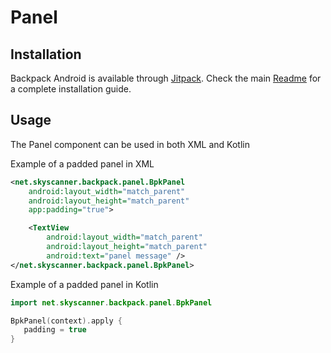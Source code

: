 # Panel

## Installation

Backpack Android is available through [Jitpack](https://jitpack.io/#Skyscanner/backpack-android). Check the main [Readme](../../README.md#installation) for a complete installation guide.

## Usage

The Panel component can be used in both XML and Kotlin

Example of a padded panel in XML

```xml
<net.skyscanner.backpack.panel.BpkPanel
    android:layout_width="match_parent"
    android:layout_height="match_parent"
    app:padding="true">

    <TextView
        android:layout_width="match_parent"
        android:layout_height="match_parent"
        android:text="panel message" />
</net.skyscanner.backpack.panel.BpkPanel>
```

Example of a padded panel in Kotlin

```Kotlin
import net.skyscanner.backpack.panel.BpkPanel

BpkPanel(context).apply {
   padding = true
}
```
